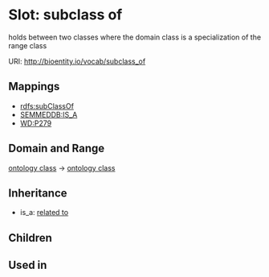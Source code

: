# Slot: subclass of


holds between two classes where the domain class is a specialization of the range class

URI: http://bioentity.io/vocab/subclass_of
## Mappings

 * [rdfs:subClassOf](http://purl.obolibrary.org/obo/rdfs_subClassOf)
 * [SEMMEDDB:IS_A](http://purl.obolibrary.org/obo/SEMMEDDB_IS_A)
 * [WD:P279](http://purl.obolibrary.org/obo/WD_P279)
## Domain and Range

[ontology class](OntologyClass.md) -> [ontology class](OntologyClass.md)
## Inheritance

 *  is_a: [related to](related_to.md)
## Children

## Used in

